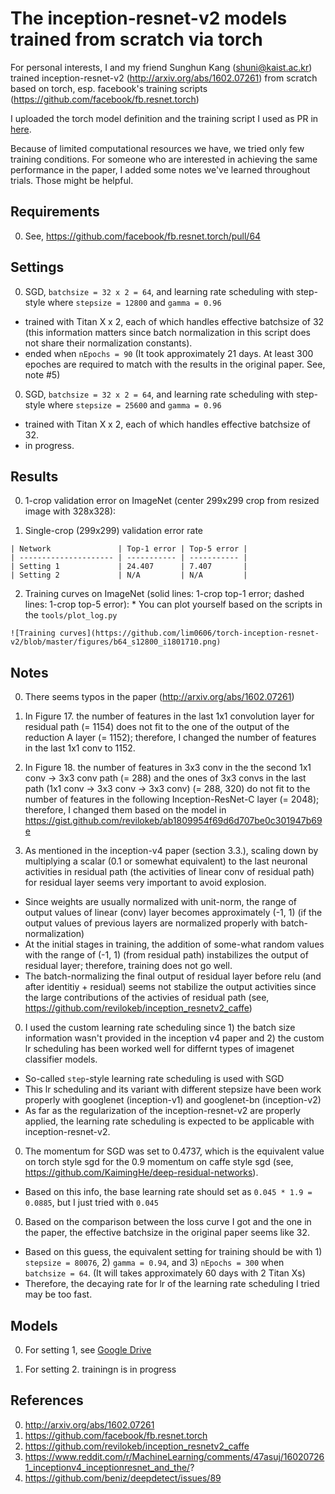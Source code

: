 # The inception-resnet-v2 models trained from scratch via torch 

For personal interests, I and my friend Sunghun Kang (shuni@kaist.ac.kr) trained inception-resnet-v2 (http://arxiv.org/abs/1602.07261) from scratch based on torch, esp. facebook's training scripts (https://github.com/facebook/fb.resnet.torch)

I uploaded the torch model definition and the training script I used as PR in [here](https://github.com/facebook/fb.resnet.torch/pull/64).

Because of limited computational resources we have, we tried only few training conditions. For someone who are interested in achieving the same performance in the paper, I added some notes we've learned throughout trials. Those might be helpful. 


## Requirements

0. See, https://github.com/facebook/fb.resnet.torch/pull/64 


## Settings

0. SGD, `batchsize = 32 x 2 = 64`, and learning rate scheduling with step-style where `stepsize = 12800` and `gamma = 0.96`
  * trained with Titan X x 2, each of which handles effective batchsize of 32 (this information matters since batch normalization in this script does not share their normalization constants). 
  * ended when `nEpochs = 90` (It took approximately 21 days. At least 300 epoches are required to match with the results in the original paper. See, note #5)

0. SGD, `batchsize = 32 x 2 = 64`, and learning rate scheduling with step-style where `stepsize = 25600` and `gamma = 0.96`
  * trained with Titan X x 2, each of which handles effective batchsize of 32. 
  * in progress.  


## Results

0. 1-crop validation error on ImageNet (center 299x299 crop from resized image with 328x328): 

  1. Single-crop (299x299) validation error rate

    | Network               | Top-1 error | Top-5 error |
    | --------------------- | ----------- | ----------- |
    | Setting 1             | 24.407      | 7.407       |
    | Setting 2             | N/A         | N/A         |

  2. Training curves on ImageNet (solid lines: 1-crop top-1 error; dashed lines: 1-crop top-5 error):
    * You can plot yourself based on the scripts in the `tools/plot_log.py`
    
    ![Training curves](https://github.com/lim0606/torch-inception-resnet-v2/blob/master/figures/b64_s12800_i1801710.png)

## Notes

0. There seems typos in the paper (http://arxiv.org/abs/1602.07261)
  0. In Figure 17. the number of features in the last 1x1 convolution layer for residual path (= 1154) does not fit to the one of the output of the reduction A layer (= 1152); therefore, I changed the number of features in the last 1x1 conv to 1152. 

  0. In Figure 18. the number of features in 3x3 conv in the the second 1x1 conv -> 3x3 conv path (= 288) and the ones of 3x3 convs in the last path (1x1 conv -> 3x3 conv -> 3x3 conv) (= 288, 320) do not fit to the number of features in the following Inception-ResNet-C layer (= 2048); therefore, I changed them based on the model in https://gist.github.com/revilokeb/ab1809954f69d6d707be0c301947b69e

0. As mentioned in the inception-v4 paper (section 3.3.), scaling down by multiplying a scalar (0.1 or somewhat equivalent) to the last neuronal activities in residual path (the activities of linear conv of residual path) for residual layer seems very important to avoid explosion.
  * Since weights are usually normalized with unit-norm, the range of output values of linear (conv) layer becomes approximately (-1, 1) (if the output values of previous layers are normalized properly with batch-normalization)
  * At the initial stages in training, the addition of some-what random values with the range of (-1, 1) (from residual path) instabilizes the output of residual layer; therefore, training does not go well. 
  * The batch-normalizing the final output of residual layer before relu (and after identitiy + residual) seems not stabilize the output activities since the large contributions of the activies of residual path (see, https://github.com/revilokeb/inception_resnetv2_caffe)

0. I used the custom learning rate scheduling since 1) the batch size information wasn't provided in the inception v4 paper and 2) the custom lr scheduling has been worked well for differnt types of imagenet classifier models. 
  * So-called `step`-style learning rate scheduling is used with SGD 
  * This lr scheduling and its variant with different stepsize have been work properly with googlenet (inception-v1) and googlenet-bn (inception-v2)  
  * As far as the regularization of the inception-resnet-v2 are properly applied, the learning rate scheduling is expected to be applicable with inception-resnet-v2. 

0. The momentum for SGD was set to 0.4737, which is the equivalent value on torch style sgd for the 0.9 momentum on caffe style sgd (see, https://github.com/KaimingHe/deep-residual-networks).
  * Based on this info, the base learning rate should set as `0.045 * 1.9 = 0.0885`, but I just tried with `0.045`

0. Based on the comparison between the loss curve I got and the one in the paper, the effective batchsize in the original paper seems like 32.
  * Based on this guess, the equivalent setting for training should be with 1) `stepsize = 80076`, 2) `gamma = 0.94`, and 3) `nEpochs = 300` when `batchsize = 64`. (It will takes approximately 60 days with 2 Titan Xs)
  * Therefore, the decaying rate for lr of the learning rate scheduling I tried may be too fast.

## Models

0. For setting 1, see [Google Drive](https://drive.google.com/folderview?id=0By3GiE-Oc72rQlJSMVZ0Ri1pb1k&usp=sharing)

0. For setting 2. trainingn is in progress

## References 
0. http://arxiv.org/abs/1602.07261
0. https://github.com/facebook/fb.resnet.torch
0. https://github.com/revilokeb/inception_resnetv2_caffe
0. https://www.reddit.com/r/MachineLearning/comments/47asuj/160207261_inceptionv4_inceptionresnet_and_the/?
0. https://github.com/beniz/deepdetect/issues/89

